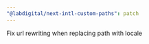 ```yaml
---
"@labdigital/next-intl-custom-paths": patch
---
```


Fix url rewriting when replacing path with locale
